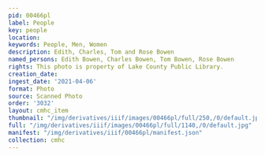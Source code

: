 ```yaml
---
pid: 00466pl
label: People
key: people
location: 
keywords: People, Men, Women
description: Edith, Charles, Tom and Rose Bowen
named_persons: Edith Bowen, Charles Bowen, Tom Bowen, Rose Bowen
rights: This photo is property of Lake County Public Library.
creation_date: 
ingest_date: '2021-04-06'
format: Photo
source: Scanned Photo
order: '3032'
layout: cmhc_item
thumbnail: "/img/derivatives/iiif/images/00466pl/full/250,/0/default.jpg"
full: "/img/derivatives/iiif/images/00466pl/full/1140,/0/default.jpg"
manifest: "/img/derivatives/iiif/00466pl/manifest.json"
collection: cmhc
---
```

